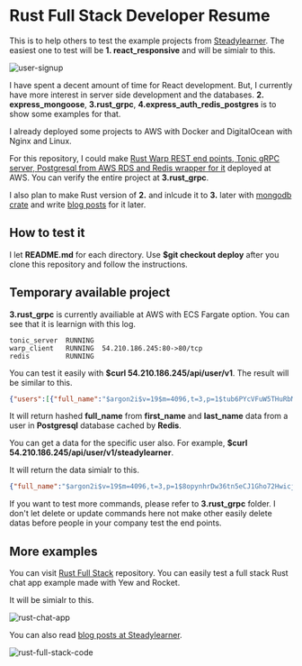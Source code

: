 # Rust Full Stack Developer Resume

This is to help others to test the example projects from [Steadylearner](https://www.steadylearner.com). The easiest one to test will be **1. react_responsive** and will be simialr to this.

![user-signup](https://www.steadylearner.com/static/images//post/React/user-signup.png)

I have spent a decent amount of time for React development. But, I currently have more interest in server side development and the databases. **2. express_mongoose**, **3.rust_grpc**, **4.express_auth_redis_postgres** is to show some examples for that.

I already deployed some projects to AWS with Docker and DigitalOcean with Nginx and Linux.

For this repository, I could make [Rust Warp REST end points, Tonic gRPC server, Postgresql from AWS RDS and Redis wrapper for it](54.210.186.245/api/user/v1) deployed at AWS. You can verify the entire project at **3.rust_grpc**.

I also plan to make Rust version of **2.** and inlcude it to **3.** later with [mongodb crate](https://crates.io/crates/mongodb)
and write [blog posts](https://www.steadylearner.com/blog/search/Rust) for it later.

## How to test it

I let **README.md** for each directory. Use **$git checkout deploy** after you clone this repository and follow the instructions.

## Temporary available project

**3.rust_grpc** is currently availiable at AWS with ECS Fargate option. You can see that it is learnign with this log.

```console
tonic_server  RUNNING                             
warp_client   RUNNING  54.210.186.245:80->80/tcp
redis         RUNNING                             
``` 

You can test it easily with **$curl 54.210.186.245/api/user/v1**. The result will be similar to this.

```json
{"users":[{"full_name":"$argon2i$v=19$m=4096,t=3,p=1$tub6PYcVFuW5THuRbM25DwtljuHcQHFHH0hteD2Kgw4$n3XcdvL6pTwfnCp2TEMPI4/QiqM6+myvmCdfi2ltvXw"},{"full_name":"$argon2i$v=19$m=4096,t=3,p=1$jNLxlX2S2mkDig+69zCujt7SwBCNzL5FLUiy6f5o5Bk$4NcyOrFXlg0TKfCO52rA+1J3zhAeegkbRJV25jEJsKA"},{"full_name":"$argon2i$v=19$m=4096,t=3,p=1$b+T4XftG29CZnDZpoUgvwUkuzmUZdlCOiwZPN0s0Wco$Vfn+VWKq1KGpUxjCitBymFZp41uBpZ7B49gpPVNC4GQ"},{"full_name":"$argon2i$v=19$m=4096,t=3,p=1$gXbryTAxdRbaCaycCGGK59ZJ7Xum/NgqbxY0j9u96oo$L3qBRRsr+uSTnp9R3Cw9kxFHOWHuJEZroExhhQBaKyE"}]}
```

It will return hashed **full_name** from **first_name** and **last_name** data from a user in **Postgresql** database cached by **Redis**.

You can get a data for the specific user also. For example, **$curl 54.210.186.245/api/user/v1/steadylearner**.

It will return the data simialr to this.

```json
{"full_name":"$argon2i$v=19$m=4096,t=3,p=1$8opynhrDw36tn5eCJ1Gho72HwicjxLzNfOMIzfTWW3E$h+Pxzh8F7n/7o3gURErRIZt6IjYKeIP89AILoDSrbXo"}
```

If you want to test more commands, please refer to **3.rust_grpc** folder. I don't let delete or update commands here not make other easily delete datas before people in your company test the end points.

## More examples

You can visit [Rust Full Stack](https://github.com/steadylearner/Rust-Full-Stack) repository. You can easily test a full stack Rust chat app example made with Yew and Rocket.

It will be simialr to this.

![rust-chat-app](https://camo.githubusercontent.com/d7c7d4f5072c5c5246995fab96f7bd905eadd068/68747470733a2f2f7777772e7374656164796c6561726e65722e636f6d2f7374617469632f696d616765732f706f73742f7765622f66756c6c2d737461636b2d727573742d636861742d6170702d62792d7374656164796c6561726e65722e706e67)

You can also read [blog posts at Steadylearner](https://www.steadylearner.com/blog/search/Rust).

![rust-full-stack-code](https://camo.githubusercontent.com/4b453b650482d4b79951972cab1d5ce11ff0268e/68747470733a2f2f7777772e7374656164796c6561726e65722e636f6d2f7374617469632f696d616765732f706f73742f7765622f636c69656e742d7365727665722d657175616c2d727573742d636f64652e706e67)
